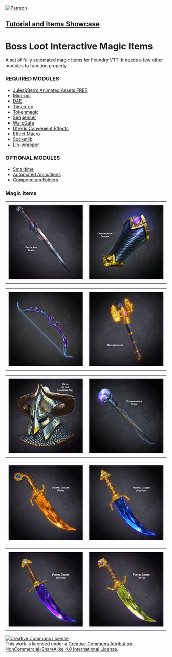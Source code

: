 [![Patreon](https://img.shields.io/badge/Pledge-Patreon-red)](https://patreon.com/BossLoot)

## [Tutorial and Items Showcase](https://www.youtube.com/watch?v=o42me4ZslnE)

<p style='text-align: justify;'>

# Boss Loot Interactive Magic Items
A set of fully automated magic items for Foundry VTT.
It needs a few other modules to function properly.

### REQUIRED MODULES
- [Jules&Ben’s Animated Assets FREE](https://github.com/Jules-Bens-Aa/JB2A_DnD5e)
- [Midi-qol](https://gitlab.com/tposney/midi-qol)
- [DAE](https://gitlab.com/tposney/dae)
- [Times-up](https://gitlab.com/tposney/times-up)
- [Tokenmagic](https://github.com/Feu-Secret/Tokenmagic)
- [Sequencer](https://github.com/fantasycalendar/FoundryVTT-Sequencer)
- [WarpGate](https://github.com/trioderegion/warpgate)
- [Dfreds Convenient Effects](https://github.com/DFreds/dfreds-convenient-effects)
- [Effect Macro](https://github.com/krbz999/effectmacro)
- [Socketlib](https://github.com/manuelVo/foundryvtt-socketlib)
- [Lib-wrapper](https://github.com/ruipin/fvtt-lib-wrapper)

### OPTIONAL MODULES
- [Smalltime](https://github.com/unsoluble/smalltime)
- [Automated Animations](https://github.com/otigon/automated-jb2a-animations)
- [Compendium Folders](https://github.com/earlSt1/vtt-compendium-folders)

### Magic Items
<div id="image-table">
    <table>
	    <tr>
    	    <td style="padding:10px">
        	    <img src="https://github.com/boss-loot/Boss-Loot-Interactive-Magic-Items/blob/main/artwork/009-death-kiss-blade/art-animated-for-chat-death-kiss-blade.gif" width="320"/>
      	    </td>
            <td style="padding:10px">
            	    <img src="https://github.com/boss-loot/Boss-Loot-Interactive-Magic-Items/blob/main/artwork/003-chainweaver-bracer/art-animated-for-chat-chainweaver-bracer.gif" width="320"/>
            </td>
        </tr>
    </table>
</div>

<div id="image-table">
    <table>
	    <tr>
    	    <td style="padding:10px">
        	    <img src="https://github.com/boss-loot/Boss-Loot-Interactive-Magic-Items/blob/main/artwork/002-void-vortex/art-animated-for-chat-vortex-arrow.gif" width="320"/>
            </td>
            <td style="padding:10px">
            	    <img src="https://github.com/boss-loot/Boss-Loot-Interactive-Magic-Items/blob/main/artwork/007-destabilizator/art-animated-for-chat-destabilizator.gif" width="320"/>
            </td>
        </tr>
    </table>
</div>

<div id="image-table">
    <table>
            <td style="padding:10px">
            	    <img src="https://github.com/boss-loot/Boss-Loot-Interactive-Magic-Items/blob/main/artwork/011-helm-of-the-charging-bull/art-animated-for-chat-helm-of-the-charging-bull.gif" width="320"/>
            </td>
	    <td style="padding:10px">
            	    <img src="https://github.com/boss-loot/Boss-Loot-Interactive-Magic-Items/blob/main/artwork/005-stormforger/art-animated-for-chat-stormforger-staff.gif" width="320"/>
            </td>
        </tr>
    </table>
</div>

<div id="image-table">
    <table>
	    <tr>
    	    <td style="padding:10px">
        	    <img src="https://github.com/boss-loot/Boss-Loot-Interactive-Magic-Items/blob/main/artwork/006-portal-daggers/art-animated-for-chat-portal-dagger-prime.gif" width="320"/>
            </td>
            <td style="padding:10px">
            	    <img src="https://github.com/boss-loot/Boss-Loot-Interactive-Magic-Items/blob/main/artwork/006-portal-daggers/art-animated-for-chat-portal-dagger-secundus.gif" width="320"/>
            </td>
        </tr>
    </table>
</div>

<div id="image-table">
    <table>
	    <tr>
    	    <td style="padding:10px">
        	    <img src="https://github.com/boss-loot/Boss-Loot-Interactive-Magic-Items/blob/main/artwork/006-portal-daggers/art-animated-for-chat-portal-dagger-quartus.gif" width="320"/>
            </td>
	    <td style="padding:10px">
            	    <img src="https://github.com/boss-loot/Boss-Loot-Interactive-Magic-Items/blob/main/artwork/006-portal-daggers/art-animated-for-chat-portal-dagger-tertius.gif" width="320"/>
            </td>
        </tr>
    </table>
</div>

<a rel="license" href="http://creativecommons.org/licenses/by-nc-sa/4.0/"><img alt="Creative Commons License" style="border-width:0" src="https://i.creativecommons.org/l/by-nc-sa/4.0/88x31.png" /></a><br />This work is licensed under a <a rel="license" href="http://creativecommons.org/licenses/by-nc-sa/4.0/">Creative Commons Attribution-NonCommercial-ShareAlike 4.0 International License</a>.
